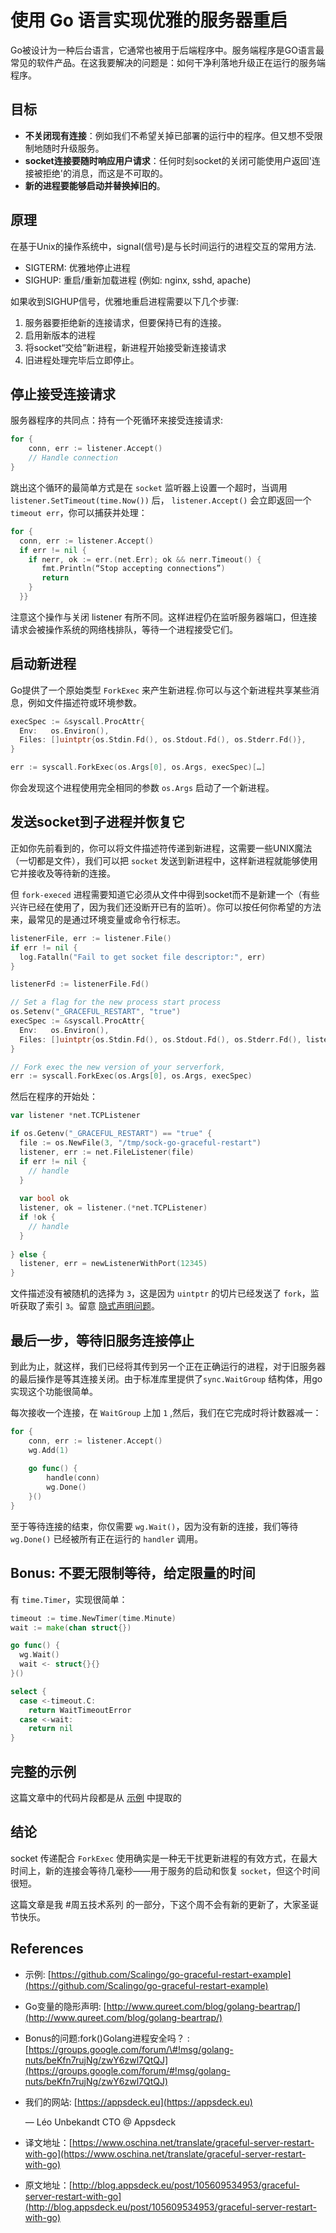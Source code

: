 # 使用 Go 语言实现优雅的服务器重启

Go被设计为一种后台语言，它通常也被用于后端程序中。服务端程序是GO语言最常见的软件产品。在这我要解决的问题是：如何干净利落地升级正在运行的服务端程序。

## 目标

* **不关闭现有连接**：例如我们不希望关掉已部署的运行中的程序。但又想不受限制地随时升级服务。
* **socket连接要随时响应用户请求**：任何时刻socket的关闭可能使用户返回'连接被拒绝'的消息，而这是不可取的。
* **新的进程要能够启动并替换掉旧的**。

## 原理

 在基于Unix的操作系统中，signal\(信号\)是与长时间运行的进程交互的常用方法.

* SIGTERM: 优雅地停止进程
* SIGHUP: 重启/重新加载进程 \(例如: nginx, sshd, apache\)

如果收到SIGHUP信号，优雅地重启进程需要以下几个步骤:

1. 服务器要拒绝新的连接请求，但要保持已有的连接。
2. 启用新版本的进程
3. 将socket“交给”新进程，新进程开始接受新连接请求
4. 旧进程处理完毕后立即停止。

## 停止接受连接请求

服务器程序的共同点：持有一个死循环来接受连接请求:

```go
for { 
    conn, err := listener.Accept() 
    // Handle connection
} 
```

跳出这个循环的最简单方式是在 `socket` 监听器上设置一个超时，当调用 `listener.SetTimeout(time.Now())` 后， `listener.Accept()` 会立即返回一个 `timeout err`，你可以捕获并处理：

```go
for {
  conn, err := listener.Accept()
  if err != nil {
    if nerr, ok := err.(net.Err); ok && nerr.Timeout() {
       fmt.Println(“Stop accepting connections”)
       return
    }
  }}
```

注意这个操作与关闭 listener 有所不同。这样进程仍在监听服务器端口，但连接请求会被操作系统的网络栈排队，等待一个进程接受它们。

## 启动新进程

Go提供了一个原始类型 `ForkExec` 来产生新进程.你可以与这个新进程共享某些消息，例如文件描述符或环境参数。

```go
execSpec := &syscall.ProcAttr{
  Env:   os.Environ(),
  Files: []uintptr{os.Stdin.Fd(), os.Stdout.Fd(), os.Stderr.Fd()},
}

err := syscall.ForkExec(os.Args[0], os.Args, execSpec)[…]
```

你会发现这个进程使用完全相同的参数 `os.Args` 启动了一个新进程。

## 发送socket到子进程并恢复它

正如你先前看到的，你可以将文件描述符传递到新进程，这需要一些UNIX魔法（一切都是文件），我们可以把 `socket` 发送到新进程中，这样新进程就能够使用它并接收及等待新的连接。

但 `fork-execed` 进程需要知道它必须从文件中得到socket而不是新建一个（有些兴许已经在使用了，因为我们还没断开已有的监听）。你可以按任何你希望的方法来，最常见的是通过环境变量或命令行标志。

```go
listenerFile, err := listener.File()
if err != nil {
  log.Fatalln("Fail to get socket file descriptor:", err)
}

listenerFd := listenerFile.Fd()

// Set a flag for the new process start process
os.Setenv("_GRACEFUL_RESTART", "true")
execSpec := &syscall.ProcAttr{
  Env:   os.Environ(),
  Files: []uintptr{os.Stdin.Fd(), os.Stdout.Fd(), os.Stderr.Fd(), listenerFd},
}

// Fork exec the new version of your serverfork, 
err := syscall.ForkExec(os.Args[0], os.Args, execSpec)
```

然后在程序的开始处：

```go
var listener *net.TCPListener

if os.Getenv("_GRACEFUL_RESTART") == "true" {
  file := os.NewFile(3, "/tmp/sock-go-graceful-restart")
  listener, err := net.FileListener(file)
  if err != nil {
    // handle
  }
  
  var bool ok
  listener, ok = listener.(*net.TCPListener)
  if !ok {
    // handle
  }
  
} else {
  listener, err = newListenerWithPort(12345)
}
```

文件描述没有被随机的选择为 `3`，这是因为 `uintptr` 的切片已经发送了 `fork`，监听获取了索引 `3`。留意  [隐式声明问题](http://www.qureet.com/blog/golang-beartrap/)。

## 最后一步，等待旧服务连接停止

 到此为止，就这样，我们已经将其传到另一个正在正确运行的进程，对于旧服务器的最后操作是等其连接关闭。由于标准库里提供了`sync.WaitGroup` 结构体，用go实现这个功能很简单。

每次接收一个连接，在 `WaitGroup` 上加 `1` ,然后，我们在它完成时将计数器减一：

```go
for { 
    conn, err := listener.Accept()
    wg.Add(1) 
    
    go func() { 
        handle(conn)
        wg.Done()
    }()
} 
```

至于等待连接的结束，你仅需要 `wg.Wait()`，因为没有新的连接，我们等待 `wg.Done()` 已经被所有正在运行的 `handler` 调用。

## Bonus: 不要无限制等待，给定限量的时间

有 `time.Timer`，实现很简单：

```go
timeout := time.NewTimer(time.Minute)
wait := make(chan struct{})

go func() {
  wg.Wait()
  wait <- struct{}{}
}()

select {
  case <-timeout.C:
    return WaitTimeoutError
  case <-wait:
    return nil
}
```

## 完整的示例

这篇文章中的代码片段都是从 [示例](https://github.com/Scalingo/go-graceful-restart-example) 中提取的

## 结论

socket 传递配合 `ForkExec` 使用确实是一种无干扰更新进程的有效方式，在最大时间上，新的连接会等待几毫秒——用于服务的启动和恢复 `socket`，但这个时间很短。

这篇文章是我 \#周五技术系列 的一部分，下这个周不会有新的更新了，大家圣诞节快乐。

## References

* 示例: [https://github.com/Scalingo/go-graceful-restart-example](https://github.com/Scalingo/go-graceful-restart-example)
* Go变量的隐形声明: [http://www.qureet.com/blog/golang-beartrap/](http://www.qureet.com/blog/golang-beartrap/)
* Bonus的问题:fork\(\)Golang进程安全吗？ : [https://groups.google.com/forum/\#!msg/golang-nuts/beKfn7rujNg/zwY6zwl7QtQJ](https://groups.google.com/forum/#!msg/golang-nuts/beKfn7rujNg/zwY6zwl7QtQJ)
* 我们的网站: [https://appsdeck.eu](https://appsdeck.eu)

     — Léo Unbekandt CTO @ Appsdeck

* 译文地址：[https://www.oschina.net/translate/graceful-server-restart-with-go](https://www.oschina.net/translate/graceful-server-restart-with-go)
* 原文地址：[http://blog.appsdeck.eu/post/105609534953/graceful-server-restart-with-go](http://blog.appsdeck.eu/post/105609534953/graceful-server-restart-with-go)

